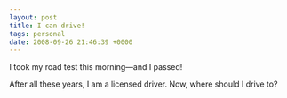 ```yaml
---
layout: post
title: I can drive!
tags: personal
date: 2008-09-26 21:46:39 +0000
---
```


I took my road test this morning&mdash;and I passed!

After all these years, I am a licensed driver.  Now, where should I drive to?


